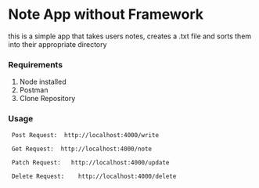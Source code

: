 # Note App without Framework
this is a simple app that takes users notes, creates a .txt file and sorts them into their appropriate directory 

### Requirements
1. Node installed
2. Postman
3. Clone Repository

### Usage
`` Post Request:  http://localhost:4000/write``

`` Get Request:  http://localhost:4000/note``

`` Patch Request:   http://localhost:4000/update``

`` Delete Request:    http://localhost:4000/delete``



